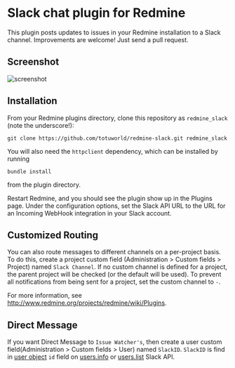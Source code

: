 # Slack chat plugin for Redmine

This plugin posts updates to issues in your Redmine installation to a Slack
channel. Improvements are welcome! Just send a pull request.

## Screenshot

![screenshot](https://raw.github.com/totuworld/redmine-slack/gh-pages/screenshot.png)

## Installation

From your Redmine plugins directory, clone this repository as `redmine_slack` (note
the underscore!):

    git clone https://github.com/totuworld/redmine-slack.git redmine_slack

You will also need the `httpclient` dependency, which can be installed by running

    bundle install

from the plugin directory.

Restart Redmine, and you should see the plugin show up in the Plugins page.
Under the configuration options, set the Slack API URL to the URL for an
Incoming WebHook integration in your Slack account.

## Customized Routing

You can also route messages to different channels on a per-project basis. To
do this, create a project custom field (Administration > Custom fields > Project)
named `Slack Channel`. If no custom channel is defined for a project, the parent
project will be checked (or the default will be used). To prevent all notifications
from being sent for a project, set the custom channel to `-`.

For more information, see http://www.redmine.org/projects/redmine/wiki/Plugins.

## Direct Message

If you want Direct Message to `Issue Watcher's`, then create a user custom field(Administration > Custom fields > User) named `SlackID`.
`SlackID` is find in [user object](https://api.slack.com/types/user) `id` field on [users.info](https://api.slack.com/methods/users.info) or [users.list](https://api.slack.com/methods/users.list) Slack API.

